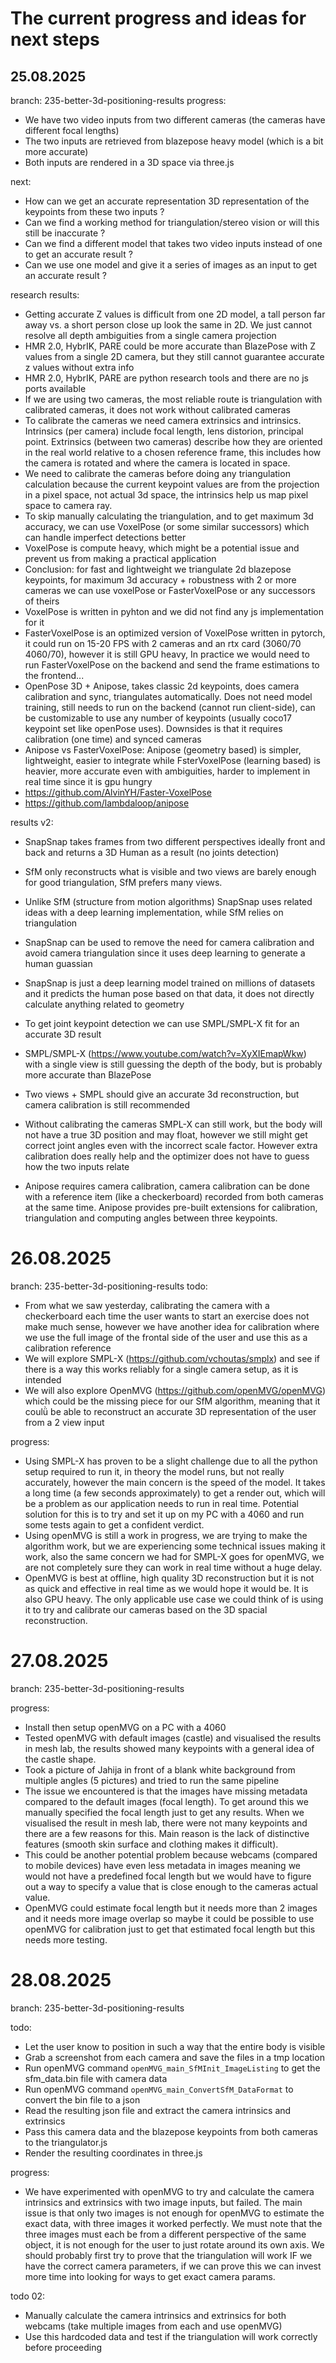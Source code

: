 # The current progress and ideas for next steps

## 25.08.2025

branch: 235-better-3d-positioning-results
progress:
- We have two video inputs from two different cameras (the cameras have different focal lengths)
- The two inputs are retrieved from blazepose heavy model (which is a bit more accurate)
- Both inputs are rendered in a 3D space via three.js

next:
- How can we get an accurate representation 3D representation of the keypoints from these two inputs ?
- Can we find a working method for triangulation/stereo vision or will this still be inaccurate ?
- Can we find a different model that takes two video inputs instead of one to get an accurate result ?
- Can we use one model and give it a series of images as an input to get an accurate result ?

research results:
- Getting accurate Z values is difficult from one 2D model, a tall person far away vs. a short person close up look the same in 2D. We just cannot resolve all depth ambiguities from a single camera projection
- HMR 2.0, HybrIK, PARE could be more accurate than BlazePose with Z values from a single 2D camera, but they still cannot guarantee accurate z values without extra info
- HMR 2.0, HybrIK, PARE are python research tools and there are no js ports available
- If we are using two cameras, the most reliable route is triangulation with calibrated cameras, it does not work without calibrated cameras
- To calibrate the cameras we need camera extrinsics and intrinsics. Intrinsics (per camera) include focal length, lens distorion, principal point. Extrinsics (between two cameras) describe how they are oriented in the real world relative to a chosen reference frame, this includes how the camera is rotated and where the camera is located in space.
- We need to calibrate the cameras before doing any triangulation calculation because the current keypoint values are from the projection in a pixel space, not actual 3d space, the intrinsics help us map pixel space to camera ray.
- To skip manually calculating the triangulation, and to get maximum 3d accuracy, we can use VoxelPose (or some similar successors) which can handle imperfect detections better
- VoxelPose is compute heavy, which might be a potential issue and prevent us from making a practical application
- Conclusion: for fast and lightweight we triangulate 2d blazepose keypoints, for maximum 3d accuracy + robustness with 2 or more cameras we can use voxelPose or FasterVoxelPose or any successors of theirs
- VoxelPose is written in pyhton and we did not find any js implementation for it
- FasterVoxelPose is an optimized version of VoxelPose written in pytorch, it could run on 15-20 FPS with 2 cameras and an rtx card (3060/70 4060/70), however it is still GPU heavy, In practice we would need to run FasterVoxelPose on the backend and send the frame estimations to the frontend...
- OpenPose 3D + Anipose, takes classic 2d keypoints, does camera calibration and sync, triangulates automatically. Does not need model training, still needs to run on the backend (cannot run client-side), can be customizable to use any number of keypoints (usually coco17 keypoint set like openPose uses). Downsides is that it requires calibration (one time) and synced cameras
- Anipose vs FasterVoxelPose: Anipose (geometry based) is simpler, lightweight, easier to integrate while FsterVoxelPose (learning based) is heavier, more accurate even with ambiguities, harder to implement in real time since it is gpu hungry
- https://github.com/AlvinYH/Faster-VoxelPose
- https://github.com/lambdaloop/anipose

results v2:
- SnapSnap takes frames from two different perspectives ideally front and back and returns a 3D Human as a result (no joints detection)
- SfM only reconstructs what is visible and two views are barely enough for good triangulation, SfM prefers many views.
- Unlike SfM (structure from motion algorithms) SnapSnap uses related ideas with a deep learning implementation, while SfM relies on triangulation
- SnapSnap can be used to remove the need for camera calibration and avoid camera triangulation since it uses deep learning to generate a human guassian
- SnapSnap is just a deep learning model trained on millions of datasets and it predicts the human pose based on that data, it does not directly calculate anything related to geometry

- To get joint keypoint detection we can use SMPL/SMPL-X fit for an accurate 3D result
- SMPL/SMPL-X (https://www.youtube.com/watch?v=XyXIEmapWkw) with a single view is still guessing the depth of the body, but is probably more accurate than BlazePose
- Two views + SMPL should give an accurate 3d reconstruction, but camera calibration is still recommended
- Without calibrating the cameras SMPL-X can still work, but the body will not have a true 3D position and may float, however we still might get correct joint angles even with the incorrect scale factor. However extra calibration does really help and the optimizer does not have to guess how the two inputs relate

- Anipose requires camera calibration, camera calibration can be done with a reference item (like a checkerboard) recorded from both cameras at the same time. Anipose provides pre-built extensions for calibration, triangulation and computing angles between three keypoints.

# 26.08.2025

branch: 235-better-3d-positioning-results
todo:
- From what we saw yesterday, calibrating the camera with a checkerboard each time the user wants to start an exercise does not make much sense, however we have another idea for calibration where we use the full image of the frontal side of the user and use this as a calibration reference
- We will explore SMPL-X (https://github.com/vchoutas/smplx) and see if there is a way this works reliably for a single camera setup, as it is intended
- We will also explore OpenMVG (https://github.com/openMVG/openMVG) which could be the missing piece for our SfM algorithm, meaning that it coulǜ be able to reconstruct an accurate 3D representation of the user from a 2 view input

progress:
- Using SMPL-X has proven to be a slight challenge due to all the python setup required to run it, in theory the model runs, but not really accurately, however the main concern is the speed of the model. It takes a long time (a few seconds approximately) to get a render out, which will be a problem as our application needs to run in real time. Potential solution for this is to try and set it up on my PC with a 4060 and run some tests again to get a confident verdict.
- Using openMVG is still a work in progress, we are trying to make the algorithm work, but we are experiencing some technical issues making it work, also the same concern we had for SMPL-X goes for openMVG, we are not completely sure they can work in real time without a huge delay.
- OpenMVG is best at offline, high quality 3D reconstruction but it is not as quick and effective in real time as we would hope it would be. It is also GPU heavy. The only applicable use case we could think of is using it to try and calibrate our cameras based on the 3D spacial reconstruction.

# 27.08.2025

branch: 235-better-3d-positioning-results

progress:
- Install then setup openMVG on a PC with a 4060
- Tested openMVG with default images (castle) and visualised the results in mesh lab, the results showed many keypoints with a general idea of the castle shape.
- Took a picture of Jahija in front of a blank white background from multiple angles (5 pictures) and tried to run the same pipeline
- The issue we encountered is that the images have missing metadata compared to the default images (focal length). To get around this we manually specified the focal length just to get any results. When we visualised the result in mesh lab, there were not many keypoints and there are a few reasons for this. Main reason is the lack of distinctive features (smooth skin surface and clothing makes it difficult).
- This could be another potential problem because webcams (compared to mobile devices) have even less metadata in images meaning we would not have a predefined focal length but we would have to figure out a way to specify a value that is close enough to the cameras actual value.
- OpenMVG could estimate focal length but it needs more than 2 images and it needs more image overlap so maybe it could be possible to use openMVG for calibration just to get that estimated focal length but this needs more testing.

# 28.08.2025

branch: 235-better-3d-positioning-results

todo:
- Let the user know to position in such a way that the entire body is visible
- Grab a screenshot from each camera and save the files in a tmp location
- Run openMVG command `openMVG_main_SfMInit_ImageListing` to get the sfm_data.bin file with camera data
- Run openMVG command `openMVG_main_ConvertSfM_DataFormat` to convert the bin file to a json
- Read the resulting json file and extract the camera intrinsics and extrinsics
- Pass this camera data and the blazepose keypoints from both cameras to the triangulator.js
- Render the resulting coordinates in three.js

progress:
- We have experimented with openMVG to try and calculate the camera intrinsics and extrinsics with two image inputs, but failed. The main issue is that only two images is not enough for openMVG to estimate the exact data, with three images it worked perfectly. We must note that the three images must each be from a different perspective of the same object, it is not enough for the user to just rotate around its own axis. We should probably first try to prove that the triangulation will work IF we have the correct camera parameters, if we can prove this we can invest more time into looking for ways to get exact camera params.

todo 02:
- Manually calculate the camera intrinsics and extrinsics for both webcams (take multiple images from each and use openMVG)
- Use this hardcoded data and test if the triangulation will work correctly before proceeding